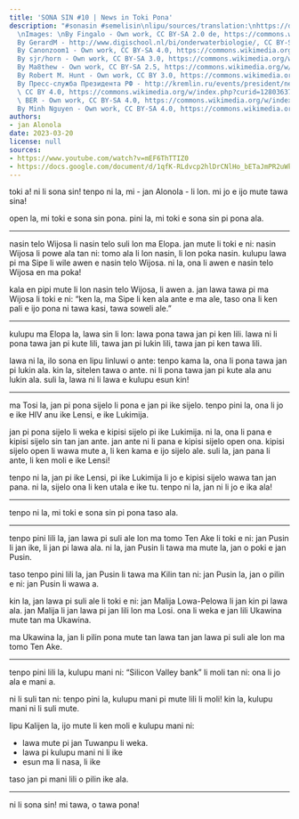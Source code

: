 ```yaml
---
title: 'SONA SIN #10 | News in Toki Pona'
description: "#sonasin #semelisin\nlipu/sources/translation:\nhttps://docs.google.com/document/d/1qfK-RLdvcp2hlDrCNlHo_bETaJmPR2uWkLEkBkugHuA/edit?usp=sharing\n\
  \nImages: \nBy Fingalo - Own work, CC BY-SA 2.0 de, https://commons.wikimedia.org/w/index.php?curid=2294353\n\
  By GerardM - http://www.digischool.nl/bi/onderwaterbiologie/, CC BY-SA 3.0, https://commons.wikimedia.org/w/index.php?curid=284678\n\
  By Canonzoom1 - Own work, CC BY-SA 4.0, https://commons.wikimedia.org/w/index.php?curid=128468629\n\
  By sjr/horn - Own work, CC BY-SA 3.0, https://commons.wikimedia.org/w/index.php?curid=660479\n\
  By Ma8thew - Own work, CC BY-SA 2.5, https://commons.wikimedia.org/w/index.php?curid=613938\n\
  By Robert M. Hunt - Own work, CC BY 3.0, https://commons.wikimedia.org/w/index.php?curid=28384153\n\
  By Пресс-служба Президента РФ - http://kremlin.ru/events/president/news/70368/photos/70121,\
  \ CC BY 4.0, https://commons.wikimedia.org/w/index.php?curid=128036379\nBy Lybil\
  \ BER - Own work, CC BY-SA 4.0, https://commons.wikimedia.org/w/index.php?curid=8738221\n\
  By Minh Nguyen - Own work, CC BY-SA 4.0, https://commons.wikimedia.org/w/index.php?curid=129577575"
authors:
- jan Alonola
date: 2023-03-20
license: null
sources:
- https://www.youtube.com/watch?v=mEF6ThTTIZ0
- https://docs.google.com/document/d/1qfK-RLdvcp2hlDrCNlHo_bETaJmPR2uWkLEkBkugHuA/edit
---
```


toki a! ni li sona sin! tenpo ni la, mi - jan Alonola - li lon. mi jo e ijo mute tawa sina!

open la, mi toki e sona sin pona. pini la, mi toki e sona sin pi pona ala.

---

<!-- https://www.positive.news/environment/good-news-stories-from-week-11-of-2023/ -->

nasin telo Wijosa li nasin telo suli lon ma Elopa. jan mute li toki e ni: nasin Wijosa li powe ala tan ni: tomo ala li lon nasin, li lon poka nasin. kulupu lawa pi ma Sipe li wile awen e nasin telo Wijosa. ni la, ona li awen e nasin telo Wijosa en ma poka!

kala en pipi mute li lon nasin telo Wijosa, li awen a. jan lawa tawa pi ma Wijosa li toki e ni: “ken la, ma Sipe li ken ala ante e ma ale, taso ona li ken pali e ijo pona ni tawa kasi, tawa soweli ale.”

---

<!-- https://t3n.de/news/eu-accessibility-act-warum-barrierefreiheit-allen-hilft-1540564/ -->

kulupu ma Elopa la, lawa sin li lon: lawa pona tawa jan pi ken lili. lawa ni li pona tawa jan pi kute lili, tawa jan pi lukin lili, tawa jan pi ken tawa lili.

lawa ni la, ilo sona en lipu linluwi o ante: tenpo kama la, ona li pona tawa jan pi lukin ala. kin la, sitelen tawa o ante. ni li pona tawa jan pi kute ala anu lukin ala. suli la, lawa ni li lawa e kulupu esun kin!

---

<!-- https://www.mdr.de/wissen/duesseldorfer-patient-von-hiv-krebs-geheilt-stammzellen-transplantation-100.html -->

ma Tosi la, jan pi pona sijelo li pona e jan pi ike sijelo. tenpo pini la, ona li jo e ike HIV anu ike Lensi, e ike Lukimija.

jan pi pona sijelo li weka e kipisi sijelo pi ike Lukimija. ni la, ona li pana e kipisi sijelo sin tan jan ante. jan ante ni li pana e kipisi sijelo open ona. kipisi sijelo open li wawa mute a, li ken kama e ijo sijelo ale. suli la, jan pana li ante, li ken moli e ike Lensi!

tenpo ni la, jan pi ike Lensi, pi ike Lukimija li jo e kipisi sijelo wawa tan jan pana. ni la, sijelo ona li ken utala e ike tu. tenpo ni la, jan ni li jo e ika ala!

---

tenpo ni la, mi toki e sona sin pi pona taso ala.

---

<!-- https://www.aljazeera.com/news/2023/3/18/russias-putin-visits-crimea-following-war-crimes-warrant -->

tenpo pini lili la, jan lawa pi suli ale lon ma tomo Ten Ake li toki e ni: jan Pusin li jan ike, li jan pi lawa ala. ni la, jan Pusin li tawa ma mute la, jan o poki e jan Pusin.

taso tenpo pini lili la, jan Pusin li tawa ma Kilin tan ni: jan Pusin la, jan o pilin e ni: jan Pusin li wawa a.

kin la, jan lawa pi suli ale li toki e ni: jan Malija Lowa-Pelowa li jan kin pi lawa ala. jan Malija li jan lawa pi jan lili lon ma Losi. ona li weka e jan lili Ukawina mute tan ma Ukawina. 

ma Ukawina la, jan li pilin pona mute tan lawa tan jan lawa pi suli ale lon ma tomo Ten Ake.

---

<!-- https://www.theguardian.com/business/2023/mar/17/why-silicon-valley-bank-collapsed-svb-fail -->

tenpo pini lili la, kulupu mani ni: “Silicon Valley bank” li moli tan ni: ona li jo ala e mani a.

ni li suli tan ni: tenpo pini la, kulupu mani pi mute lili li moli! kin la, kulupu mani ni li suli mute.

lipu Kalijen la, ijo mute li ken moli e kulupu mani ni:
- lawa mute pi jan Tuwanpu li weka.
- lawa pi kulupu mani ni li ike
- esun ma li nasa, li ike

taso jan pi mani lili o pilin ike ala.

---

ni li sona sin! mi tawa, o tawa pona!
